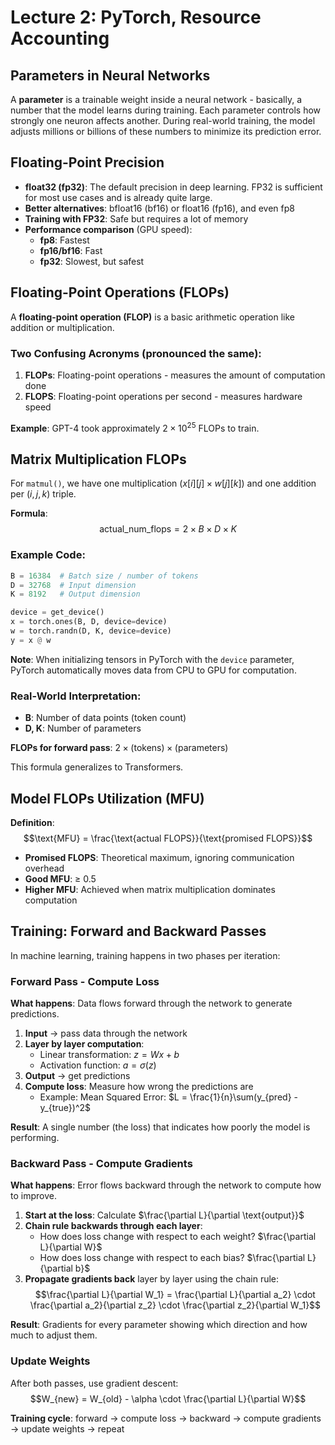 # Lecture 2: PyTorch, Resource Accounting

## Parameters in Neural Networks

A **parameter** is a trainable weight inside a neural network - basically, a number that the model learns during training. Each parameter controls how strongly one neuron affects another. During real-world training, the model adjusts millions or billions of these numbers to minimize its prediction error.

## Floating-Point Precision

- **float32 (fp32)**: The default precision in deep learning. FP32 is sufficient for most use cases and is already quite large.
- **Better alternatives**: bfloat16 (bf16) or float16 (fp16), and even fp8
- **Training with FP32**: Safe but requires a lot of memory
- **Performance comparison** (GPU speed):
  - **fp8**: Fastest
  - **fp16/bf16**: Fast
  - **fp32**: Slowest, but safest

## Floating-Point Operations (FLOPs)

A **floating-point operation (FLOP)** is a basic arithmetic operation like addition or multiplication.

### Two Confusing Acronyms (pronounced the same):

1. **FLOPs**: Floating-point operations - measures the amount of computation done
2. **FLOPS**: Floating-point operations per second - measures hardware speed

**Example**: GPT-4 took approximately $2 \times 10^{25}$ FLOPs to train.

## Matrix Multiplication FLOPs

For `matmul()`, we have one multiplication ($x[i][j] \times w[j][k]$) and one addition per $(i, j, k)$ triple.

**Formula**: 
$$\text{actual\_num\_flops} = 2 \times B \times D \times K$$

### Example Code:

```python
B = 16384  # Batch size / number of tokens
D = 32768  # Input dimension
K = 8192   # Output dimension

device = get_device()
x = torch.ones(B, D, device=device)
w = torch.randn(D, K, device=device)
y = x @ w
```

**Note**: When initializing tensors in PyTorch with the `device` parameter, PyTorch automatically moves data from CPU to GPU for computation.

### Real-World Interpretation:

- **B**: Number of data points (token count)
- **D, K**: Number of parameters

**FLOPs for forward pass**: $2 \times (\text{tokens}) \times (\text{parameters})$

This formula generalizes to Transformers.

## Model FLOPs Utilization (MFU)

**Definition**: 
$$\text{MFU} = \frac{\text{actual FLOPS}}{\text{promised FLOPS}}$$

- **Promised FLOPS**: Theoretical maximum, ignoring communication overhead
- **Good MFU**: ≥ 0.5
- **Higher MFU**: Achieved when matrix multiplication dominates computation

## Training: Forward and Backward Passes

In machine learning, training happens in two phases per iteration:

### Forward Pass - Compute Loss

**What happens**: Data flows forward through the network to generate predictions.

1. **Input** → pass data through the network
2. **Layer by layer computation**:
   - Linear transformation: $z = Wx + b$
   - Activation function: $a = \sigma(z)$
3. **Output** → get predictions
4. **Compute loss**: Measure how wrong the predictions are
   - Example: Mean Squared Error: $L = \frac{1}{n}\sum(y_{pred} - y_{true})^2$

**Result**: A single number (the loss) that indicates how poorly the model is performing.

### Backward Pass - Compute Gradients

**What happens**: Error flows backward through the network to compute how to improve.

1. **Start at the loss**: Calculate $\frac{\partial L}{\partial \text{output}}$
2. **Chain rule backwards through each layer**:
   - How does loss change with respect to each weight? $\frac{\partial L}{\partial W}$
   - How does loss change with respect to each bias? $\frac{\partial L}{\partial b}$
3. **Propagate gradients back** layer by layer using the chain rule:
   $$\frac{\partial L}{\partial W_1} = \frac{\partial L}{\partial a_2} \cdot \frac{\partial a_2}{\partial z_2} \cdot \frac{\partial z_2}{\partial W_1}$$

**Result**: Gradients for every parameter showing which direction and how much to adjust them.

### Update Weights

After both passes, use gradient descent:
$$W_{new} = W_{old} - \alpha \cdot \frac{\partial L}{\partial W}$$

**Training cycle**: forward → compute loss → backward → compute gradients → update weights → repeat
